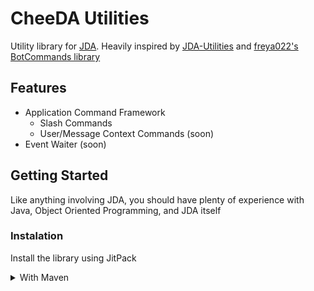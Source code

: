 # CheeDA Utilities

Utility library for [JDA](https://github.com/DV8FromTheWorld/JDA). Heavily inspired by [JDA-Utilities](https://github.com/JDA-Applications/JDA-Utilities) and [freya022's BotCommands library](https://github.com/freya022/BotCommands)

## Features

- Application Command Framework
  - Slash Commands
  - User/Message Context Commands (soon)
- Event Waiter (soon)

## Getting Started

Like anything involving JDA, you should have plenty of experience with Java, Object Oriented Programming, and JDA itself

### Instalation

Install the library using JitPack

<details>
  <summary>With Maven</summary>

  ```xml
  <repositories>
    <repository>
        <id>jitpack</id>
        <url>https://jitpack.io</url>
    </repository>
  </repositories>
  
  ...
  
  <dependencies>
    <dependency>
      <groupId>com.github.CheesyGamer77</groupId>
      <artifactId>CheeDA-Utilities</artifactId>
      <version>VERSION</version>
    </dependency>
  </dependencies>
  ```
</details>
